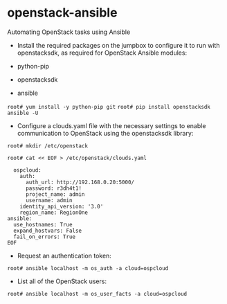 # openstack-ansible
Automating OpenStack tasks using Ansible

* Install the required packages on the jumpbox to configure it to run with openstacksdk, as required for OpenStack Ansible modules:

- python-pip

- openstacksdk

- ansible

`root# yum install -y python-pip git`
`root# pip install openstacksdk ansible -U`


* Configure a clouds.yaml file with the necessary settings to enable communication to OpenStack using the openstacksdk library:

`root# mkdir /etc/openstack`

`root# cat << EOF > /etc/openstack/clouds.yaml`

```clouds:
  ospcloud:
    auth:
      auth_url: http://192.168.0.20:5000/
      password: r3dh4t1!
      project_name: admin
      username: admin
    identity_api_version: '3.0'
    region_name: RegionOne
ansible:
  use_hostnames: True
  expand_hostvars: False
  fail_on_errors: True
EOF
```


* Request an authentication token:

`root# ansible localhost -m os_auth -a cloud=ospcloud`

* List all of the OpenStack users:

`root# ansible localhost -m os_user_facts -a cloud=ospcloud`
